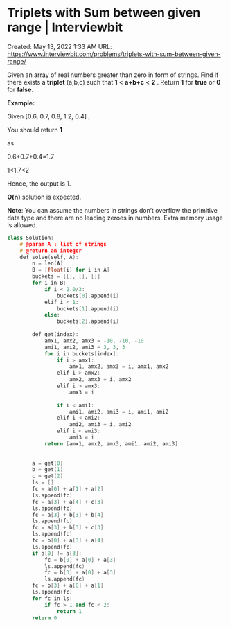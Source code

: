 # Triplets with Sum between given range | Interviewbit

Created: May 13, 2022 1:33 AM
URL: https://www.interviewbit.com/problems/triplets-with-sum-between-given-range/

Given an array of real numbers greater than zero in form of strings.
 Find if there exists a **triplet** (a,b,c) such that **1** < **a+b+c** < **2** . 
 Return **1** for **true** or **0** for **false**.

**Example:**

Given [0.6, 0.7, 0.8, 1.2, 0.4] ,

You should return **1**

as

0.6+0.7+0.4=1.7

1<1.7<2

Hence, the output is 1.

**O(n)** solution is expected.

**Note**: You can assume the numbers in strings don’t overflow the primitive data type and there are no leading zeroes in numbers. Extra memory usage is allowed.

```cpp
class Solution:
	# @param A : list of strings
	# @return an integer
	def solve(self, A):
        n = len(A)
        B = [float(i) for i in A]
        buckets = [[], [], []]
        for i in B:
            if i < 2.0/3:
                buckets[0].append(i)
            elif i < 1:
                buckets[1].append(i)
            else:
                buckets[2].append(i)
        
        def get(index):
            amx1, amx2, amx3 = -10, -10, -10
            ami1, ami2, ami3 = 3, 3, 3
            for i in buckets[index]:
                if i > amx1:
                    amx1, amx2, amx3 = i, amx1, amx2
                elif i > amx2:
                    amx2, amx3 = i, amx2
                elif i > amx3:
                    amx3 = i
            
                if i < ami1:
                    ami1, ami2, ami3 = i, ami1, ami2
                elif i < ami2:
                    ami2, ami3 = i, ami2
                elif i < ami3:
                    ami3 = i
            return [amx1, amx2, amx3, ami1, ami2, ami3]
        
        
        a = get(0)
        b = get(1)
        c = get(2)
        ls = []
        fc = a[0] + a[1] + a[2]
        ls.append(fc)
        fc = a[3] + a[4] + c[3]
        ls.append(fc)
        fc = a[3] + b[3] + b[4]
        ls.append(fc)
        fc = a[3] + b[3] + c[3]
        ls.append(fc)
        fc = b[0] + a[3] + a[4]
        ls.append(fc)
        if a[0] != a[3]:
            fc = b[0] + a[0] + a[3]
            ls.append(fc)
            fc = b[3] + a[0] + a[3]
            ls.append(fc)
        fc = b[3] + a[0] + a[1]
        ls.append(fc)
        for fc in ls:
            if fc > 1 and fc < 2:
                return 1
        return 0
```